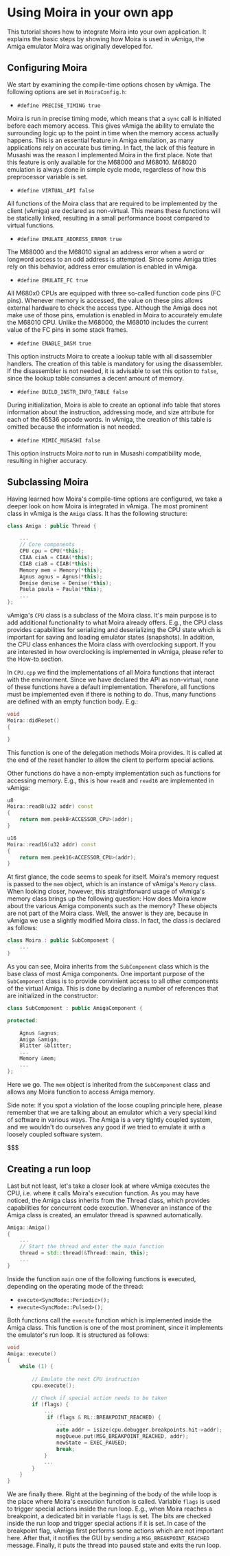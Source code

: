 # Using Moira in your own app

This tutorial shows how to integrate Moira into your own application. It explains the basic steps by showing how Moira is used in vAmiga, the Amiga emulator Moira was originally developed for.

## Configuring Moira

We start by examining the compile-time options chosen by vAmiga. The following options are set in `MoiraConfig.h`:

- `#define PRECISE_TIMING true`

Moira is run in precise timing mode, which means that a `sync` call is initiated before each memory access. This gives vAmiga the ability to emulate the surrounding logic up to the point in time when the memory access actually  happens. This is an essential feature in Amiga emulation, as many applications rely on accurate bus timing. In fact, the lack of this feature in Musashi was the reason I implemented Moira in the first place. Note that this feature is only available for the M68000 and M68010. M68020 emulation is always done in simple cycle mode, regardless of how this preprocessor variable is set. 

- `#define VIRTUAL_API false`

All functions of the Moira class that are required to be implemented by the client (vAmiga) are declared as non-virtual. This means these functions will be statically linked, resulting in a small performance boost compared to virtual functions. 

- `#define EMULATE_ADDRESS_ERROR true`

The M68000 and the M68010 signal an address error when a word or longword access to an odd address is attempted. Since some Amiga titles rely on this behavior, address error emulation is enabled in vAmiga. 

- `#define EMULATE_FC true`

All M680x0 CPUs are equipped with three so-called function code pins (FC pins). Whenever memory is accessed, the value on these pins allows external hardware to check the access type. Although the Amiga does not make use of those pins, emulation is enabled in Moira to accurately emulate the M68010 CPU. Unlike the M68000, the M68010 includes the current value of the FC pins in some stack frames. 

- `#define ENABLE_DASM true`

This option instructs Moira to create a lookup table with all disassembler handlers. The creation of this table is mandatory for using the disassembler. If the disassembler is not needed, it is advisable to set this option to `false`, since the lookup table consumes a decent amount of memory.

- `#define BUILD_INSTR_INFO_TABLE false`

During initialization, Moira is able to create an optional info table that stores information about the instruction, addressing mode, and size attribute for each of the 65536 opcode words. In vAmiga, the creation of this table is omitted because the information is not needed. 

- `#define MIMIC_MUSASHI false`

This option instructs Moira *not* to run in Musashi compatibility mode, resulting in higher accuracy. 

## Subclassing Moira

Having learned how Moira's compile-time options are configured, we take a deeper look on how Moira is integrated in vAmiga. The most prominent class in vAmiga is the `Amiga` class. It has the following structure: 

```c++
class Amiga : public Thread {

    ...
    // Core components
    CPU cpu = CPU(*this);
    CIAA ciaA = CIAA(*this);
    CIAB ciaB = CIAB(*this);
    Memory mem = Memory(*this);
    Agnus agnus = Agnus(*this);
    Denise denise = Denise(*this);
    Paula paula = Paula(*this);
    ...
};
```

vAmiga's `CPU` class is a subclass of the Moira class. It's main purpose is to add additional functionality to what Moira already offers. E.g., the CPU class provides capabilities for serializing and deserializing the CPU state which is important for saving and loading emulator states (snapshots). In addition, the CPU class enhances the Moira class with overclocking support. If you are interested in how overclocking is implemented in vAmiga, please refer to the How-to section. 

In `CPU.cpp` we find the implementations of all Moira functions that interact with the environment. Since we have declared the API as non-virtual, none of these functions have a default implementation. Therefore, all functions must be implemented even if there is nothing to do. Thus, many functions are defined with an empty function body. E.g.:

```c++
void
Moira::didReset()
{

}
```

This function is one of the delegation methods Moira provides. It is called at the end of the reset handler to allow the client to perform special actions.

Other functions do have a non-empty implementation such as functions for accessing memory. E.g., this is how `read8` and `read16` are implemented in vAmiga:

```c++
u8
Moira::read8(u32 addr) const
{
    return mem.peek8<ACCESSOR_CPU>(addr);
}

u16
Moira::read16(u32 addr) const
{
    return mem.peek16<ACCESSOR_CPU>(addr);
}
```

At first glance, the code seems to speak for itself. Moira's memory request is passed to the `mem` object, which is an instance of vAmiga's `Memory` class. When looking closer, however, this straightforward usage of vAmiga's memory class brings up the following question: How does Moira know about the various Amiga components such as the memory? These objects are not part of the Moira class. Well, the answer is they are, because in vAmiga we use a slightly modified Moira class. In fact, the class is declared as follows:

```c++
class Moira : public SubComponent {
    ...
}
```

As you can see, Moira inherits from the `SubComponent` class which is the base class of most Amiga components. One important purpose of the `SubComponent` class is to provide convinient access to all other components of the virtual Amiga. This is done by declaring a number of references that are initialized in the constructor: 

```c++
class SubComponent : public AmigaComponent {

protected:

    Agnus &agnus;
    Amiga &amiga;
    Blitter &blitter;
    ...
    Memory &mem;
    ...
};
``` 

Here we go. The `mem` object is inherited from the `SubComponent` class and allows any Moira function to access Amiga memory. 

Side note: If you spot a violation of the loose coupling principle here, please remember that we are talking about an emulator which a very special kind of software in various ways. The Amiga is a very tightly coupled system, and we wouldn't do ourselves any good if we tried to emulate it with a loosely coupled software system.

$$$

## Creating a run loop

Last but not least, let's take a closer look at where vAmiga executes the CPU, i.e. where it calls Moira's execution function. As you may have noticed, the Amiga class inherits from the Thread class, which provides capabilities for concurrent code execution. Whenever an instance of the Amiga class is created, an emulator thread is spawned automatically. 

```c++
Amiga::Amiga()
{
    ...
    // Start the thread and enter the main function
    thread = std::thread(&Thread::main, this);
    ...
}
```

Inside the function `main` one of the following functions is executed, depending on the operating mode of the thread: 
 
 - `execute<SyncMode::Periodic>();`
 - `execute<SyncMode::Pulsed>();`

Both functions call the `execute` function which is implemented inside the Amiga class. This function is one of the most prominent, since it implements the emulator's run loop. It is structured as follows:

```c++
void
Amiga::execute()
{    
    while (1) {
        
        // Emulate the next CPU instruction
        cpu.execute();

        // Check if special action needs to be taken
        if (flags) {
            ...
             if (flags & RL::BREAKPOINT_REACHED) {
                ...
                auto addr = isize(cpu.debugger.breakpoints.hit->addr);
                msgQueue.put(MSG_BREAKPOINT_REACHED, addr);
                newState = EXEC_PAUSED;
                break;
            }
            ...
        }
    }
}
```

We are finally there. Right at the beginning of the body of the while loop is the place where Moira's execution function is called. Variable `flags` is used to trigger special actions inside the run loop. E.g., when Moira reaches a breakpoint, a dedicated bit in variable `flags` is set. The bits are checked inside the run loop and  trigger special actions if it is set. In case of the breakpoint flag, vAmiga first performs some actions which are not important here. After that, it notifies the GUI by sending a `MSG_BREAKPOINT_REACHED` message. Finally, it puts the thread into paused state and exits the run loop. 
